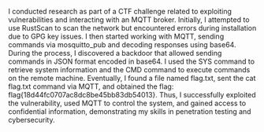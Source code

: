 I conducted research as part of a CTF challenge related to exploiting vulnerabilities and interacting with an MQTT broker. Initially, I attempted to use RustScan to scan the network but encountered errors during installation due to GPG key issues. I then started working with MQTT, sending commands via mosquitto_pub and decoding responses using base64. During the process, I discovered a backdoor that allowed sending commands in JSON format encoded in base64. I used the SYS command to retrieve system information and the CMD command to execute commands on the remote machine. Eventually, I found a file named flag.txt, sent the cat flag.txt command via MQTT, and obtained the flag: flag{18d44fc0707ac8dc8be45bb83db54013}. Thus, I successfully exploited the vulnerability, used MQTT to control the system, and gained access to confidential information, demonstrating my skills in penetration testing and cybersecurity.
